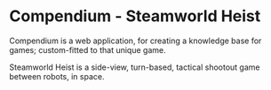 # Compendium - Steamworld Heist

Compendium is a web application, for creating a knowledge base for games; custom-fitted to that unique game.

Steamworld Heist is a side-view, turn-based, tactical shootout game between robots, in space.

